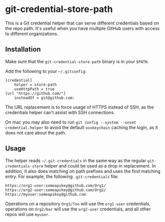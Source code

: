 # git-credential-store-path

This is a Git credential helper that can serve different credentials based
on the repo path. It's useful when you have multiple GitHub users with
access to different organizations.

## Installation

Make sure that the `git-credential-store-path` binary is in your `$PATH`.

Add the following to your `~/.gitconfig`:

```
[credential]
    helper = store-path
    useHttpPath = true
[url "https://github.com/"]
    insteadOf = git@github.com:
```

The URL replacement is to force usage of HTTPS instead of SSH, as the
credentials helper can't assist with SSH connections.

On mac you may also need to run `git config --system --unset
credential.helper` to avoid the default `osxkeychain` caching the login,
as it does not care about the path.

## Usage

The helper reads `~/.git-credentials` in the same way as the regular
`git-credentials-store` helper and could be used as a drop in replacement.
In addition, it also does matching on path prefixes and uses the first
matching entry. For example, the following `.git-credentials` file:

```
https://org1-user:someapikey@github.com/Org1/
https://org2-user:someapikey@github.com/Org2/
https://myuser:someapikey@github.com
```

Operations on a repository `Org1/foo` will use the `org1-user` credentials,
operations on `Org2/bar` will use the `org2-user` credentials, and all other
repos will use `myuser`.

